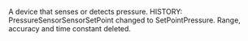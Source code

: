 ﻿A device that senses or detects pressure. HISTORY: PressureSensorSensorSetPoint changed to SetPointPressure. Range, accuracy and time constant deleted.
